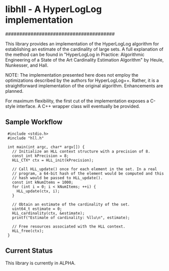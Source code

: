 # libhll - A HyperLogLog implementation
#######################################

This library provides an implementation of the HyperLogLog algorithm for
establishing an estimate of the cardinality of large sets. A full explanation
of the method can be found in "HyperLogLog in Practice: Algorithmic Engineering
of a State of the Art Cardinality Estimation Algorithm" by Heule, Nunkesser,
and Hall.

NOTE: The implementation presented here does not employ the optimizations
described by the authors for HyperLogLog++. Rather, it is a straightforward
implementation of the original algorithm. Enhancements are planned.

For maximum flexibility, the first cut of the implementation exposes a C-style
interface. A C++ wrapper class will eventually be provided.

## Sample Workflow

     #include <stdio.h>
     #include "hll.h"

     int main(int argc, char* argv[]) {
       // Initialize an HLL context structure with a precision of 8.
       const int kPrecision = 8;
       HLL_CTX* ctx = HLL_init(kPrecision);

       // Call HLL_update() once for each element in the set. In a real
       // program, a 64-bit hash of the element would be computed and this
       // hash would be passed to HLL_update().
       const int kNumItems = 1000;
       for (int i = 0; i < kNumItems; ++i) {
         HLL_update(ctx, i);
       }

       // Obtain an estimate of the cardinality of the set.
       uint64_t estimate = 0;
       HLL_cardinality(ctx, &estimate);
       printf("Estimate of cardinality: %llu\n", estimate);
       
       // Free resources associated with the HLL context.
       HLL_free(ctx);
     }

## Current Status

This library is currently in ALPHA.
